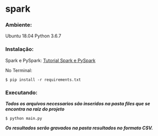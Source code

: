 # spark

### Ambiente:
Ubuntu 18.04
Python 3.6.7

### Instalação:
Spark e PySpark:
[Tutorial Spark e PySpark](https://blog.sicara.com/get-started-pyspark-jupyter-guide-tutorial-ae2fe84f594f)

No Terminal:
```
$ pip install -r requirements.txt
```
### Executando:
***Todos os arquivos necessarios são inseridos na pasta files que se encontra na raiz do projeto***
```
$ python main.py
```
***Os resultados serão gravados na pasta resultados no formato CSV.***
